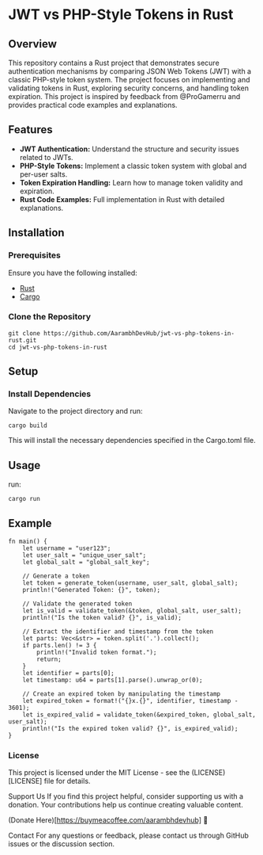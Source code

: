 # JWT vs PHP-Style Tokens in Rust

## Overview

This repository contains a Rust project that demonstrates secure authentication mechanisms by comparing JSON Web Tokens (JWT) with a classic PHP-style token system. The project focuses on implementing and validating tokens in Rust, exploring security concerns, and handling token expiration. This project is inspired by feedback from @ProGamerru and provides practical code examples and explanations.

## Features

- **JWT Authentication:** Understand the structure and security issues related to JWTs.
- **PHP-Style Tokens:** Implement a classic token system with global and per-user salts.
- **Token Expiration Handling:** Learn how to manage token validity and expiration.
- **Rust Code Examples:** Full implementation in Rust with detailed explanations.

## Installation

### Prerequisites

Ensure you have the following installed:

- [Rust](https://www.rust-lang.org/tools/install)
- [Cargo](https://doc.rust-lang.org/cargo/getting-started/installation.html)

### Clone the Repository

    git clone https://github.com/AarambhDevHub/jwt-vs-php-tokens-in-rust.git
    cd jwt-vs-php-tokens-in-rust

## Setup

### Install Dependencies

Navigate to the project directory and run:

    cargo build

This will install the necessary dependencies specified in the Cargo.toml file.

## Usage

run:
 
 ```
 cargo run
 ```

## Example

    fn main() {
        let username = "user123";
        let user_salt = "unique_user_salt";
        let global_salt = "global_salt_key";

        // Generate a token
        let token = generate_token(username, user_salt, global_salt);
        println!("Generated Token: {}", token);

        // Validate the generated token
        let is_valid = validate_token(&token, global_salt, user_salt);
        println!("Is the token valid? {}", is_valid);

        // Extract the identifier and timestamp from the token
        let parts: Vec<&str> = token.split('.').collect();
        if parts.len() != 3 {
            println!("Invalid token format.");
            return;
        }
        let identifier = parts[0];
        let timestamp: u64 = parts[1].parse().unwrap_or(0);

        // Create an expired token by manipulating the timestamp
        let expired_token = format!("{}x.{}", identifier, timestamp - 3601);
        let is_expired_valid = validate_token(&expired_token, global_salt, user_salt);
        println!("Is the expired token valid? {}", is_expired_valid);
    }

### License
This project is licensed under the MIT License - see the (LICENSE)[LICENSE] file for details.

Support Us
If you find this project helpful, consider supporting us with a donation. Your contributions help us continue creating valuable content.

(Donate Here)[https://buymeacoffee.com/aarambhdevhub] 💖

Contact
For any questions or feedback, please contact us through GitHub issues or the discussion section.
